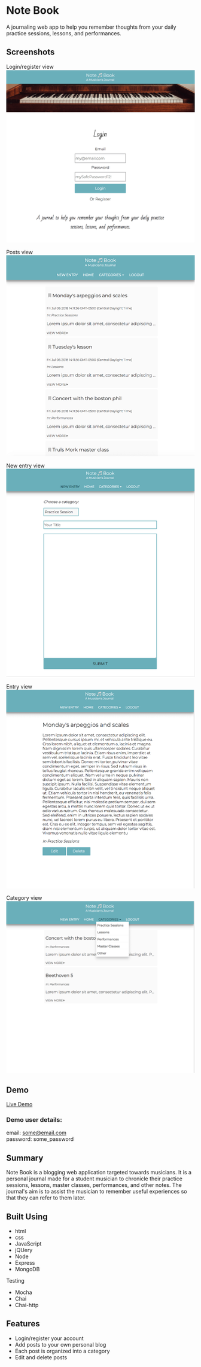 # Note Book #

A journaling web app to help you remember thoughts from your daily practice sessions, lessons, and performances.

## Screenshots ##

Login/register view
![Desktop view of Key Ingredient](./public/images/login-view.png)

Posts view
![Desktop view of Key Ingredient results](./public/images/posts-view.png)

New entry view  
![Mobile view of Key Ingredient result](./public/images/new-entry-view.png)

Entry view  
![Mobile view of Key Ingredient result](./public/images/entry-view.png)

Category view
![Mobile view of Key Ingredient result](./public/images/category-view.png)


## Demo ##

[Live Demo](https://calm-escarpment-51268.herokuapp.com/)

### Demo user details: ######
email: some@email.com<br/>
password: some_password

## Summary ##

Note Book is a blogging web application targeted towards musicians. It is a personal journal made for a student musician to chronicle their practice sessions, lessons, master classes, performances, and other notes. The journal's aim is to assist the musician to remember useful experiences so that they can refer to them later. 

## Built Using ##


* html
* css
* JavaScript
* jQUery
* Node
* Express
* MongoDB

Testing
* Mocha
* Chai
* Chai-http

## Features ##


* Login/register your account
* Add posts to your own personal blog
* Each post is organized into a category
* Edit and delete posts

